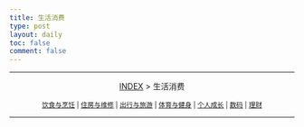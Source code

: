 ```yaml
---
title: 生活消费
type: post
layout: daily
toc: false
comment: false
---
```

---
<span><center>[INDEX](/gknows/index) > 生活消费</center></span>

<small><center>[饮食与烹饪](/gknows/饮食与烹饪) | [住房与维修](/gknows/住房与维修) | [出行与旅游](/gknows/出行与旅游) | [体育与健身](/gknows/体育与健身) | [个人成长](/gknows/个人成长) | [数码](/gknows/数码) | [理财](/gknows/理财)</center></small>

---
